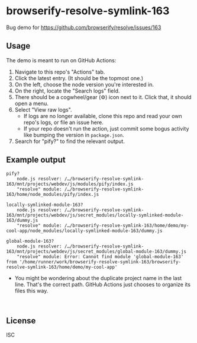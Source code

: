 ﻿
<!--#echo json="package.json" key="name" underline="=" -->
browserify-resolve-symlink-163
==============================
<!--/#echo -->

<!--#echo json="package.json" key="description" -->
Bug demo for https://github.com/browserify/resolve/issues/163
<!--/#echo -->


Usage
-----

The demo is meant to run on GitHub Actions:

1.  Navigate to this repo's "Actions" tab.
1.  Click the latest entry. (It should be the topmost one.)
1.  On the left, choose the node version you're interested in.
1.  On the right, locate the "Search logs" field.
1.  There should be a cogwheel/gear (⚙) icon next to it.
    Click that, it should open a menu.
1.  Select "View raw logs".
    * If logs are no longer available, clone this repo and read your own
      repo's logs, or file an issue here.
    * If your repo doesn't run the action, just commit some bogus activity
      like bumping the version in `package.json`.
1.  Search for "pify?" to find the relevant output.


Example output
--------------

```text
pify?
    node.js resolver: /…/browserify-resolve-symlink-163/mnt/projects/webdev/js/modules/pify/index.js
    "resolve" module: /…/browserify-resolve-symlink-163/home/node_modules/pify/index.js

locally-symlinked-module-163?
    node.js resolver: /…/browserify-resolve-symlink-163/mnt/projects/webdev/js/secret_modules/locally-symlinked-module-163/dummy.js
    "resolve" module: /…/browserify-resolve-symlink-163/home/demo/my-cool-app/node_modules/locally-symlinked-module-163/dummy.js

global-module-163?
    node.js resolver: /…/browserify-resolve-symlink-163/mnt/projects/webdev/js/secret_modules/global-module-163/dummy.js
    "resolve" module: Error: Cannot find module 'global-module-163' from '/home/runner/work/browserify-resolve-symlink-163/browserify-resolve-symlink-163/home/demo/my-cool-app'
```

* You might be wondering about the duplicate project name in the last line.
  That's the correct path.
  GitHub Actions just chooses to organize its files this way.




&nbsp;


License
-------
<!--#echo json="package.json" key=".license" -->
ISC
<!--/#echo -->
